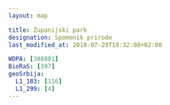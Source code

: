 ```yaml
---
layout: map

title: Županijski park
designation: Spomenik prirode
last_modified_at: 2018-07-29T18:32:08+02:00

WDPA: [388801]
BioRaS: [397]
geoSrbija:
  L1_183: [116]
  L1_299: [4]
---
```

